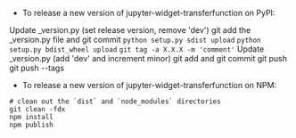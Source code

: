 - To release a new version of jupyter-widget-transferfunction on PyPI:

Update _version.py (set release version, remove 'dev')
git add the _version.py file and git commit
`python setup.py sdist upload`
`python setup.py bdist_wheel upload`
`git tag -a X.X.X -m 'comment'`
Update _version.py (add 'dev' and increment minor)
git add and git commit
git push
git push --tags

- To release a new version of jupyter-widget-transferfunction on NPM:

```
# clean out the `dist` and `node_modules` directories
git clean -fdx
npm install
npm publish
```